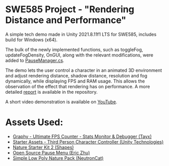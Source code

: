 # SWE585 Project - "Rendering Distance and Performance"
A simple tech demo made in Unity 2021.8.11f1 LTS for SWE585, includes build for Windows (x64).

The bulk of the newly implemented functions, such as toggleFog, updateFogDensity, OnGUI, along with the relevant modifications, were added to [PauseManager.cs](https://github.com/dbaslan/SWE585TechDemo/blob/main/Assets/Pause%20Menu%20Assets/Scripts/Pausemenu/PauseManager.cs).

The demo lets the user control a character in an animated 3D environment and adjust rendering distance, shadow distance, resolution and fog dynamically, while displaying FPS and RAM usage. This allows the observation of the effect that rendering has on performance. A more detailed [report](https://github.com/dbaslan/SWE585TechDemo/blob/main/SWE%20585%20-%20Project%20Report%20-%20Deniz%20ASLAN.pdf) is available in the repository.

A short video demonstration is available on [YouTube](https://www.youtube.com/watch?v=SaR8DgYbbGI).

# Assets Used:

- [Graphy - Ultimate FPS Counter - Stats Monitor & Debugger (Tayx)](https://assetstore.unity.com/packages/tools/gui/graphy-ultimate-fps-counter-stats-monitor-debugger-105778)
- [Starter Assets - Third Person Character Controller (Unity Technologies)](https://assetstore.unity.com/packages/essentials/starter-assets-third-person-character-controller-196526)
- [Nature Starter Kit 2 (Shapes)](https://assetstore.unity.com/packages/3d/environments/nature-starter-kit-2-52977)
- [Open Source Pause Menu (Eric Zhu)](https://assetstore.unity.com/packages/tools/gui/open-source-pause-menu-59478)
- [Simple Low Poly Nature Pack (NeutronCat)](https://assetstore.unity.com/packages/3d/environments/landscapes/simple-low-poly-nature-pack-157552#content)
